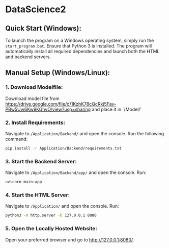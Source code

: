 # DataScience2

## Quick Start (Windows):

To launch the program on a Windows operating system, simply run the `start_program.bat`. Ensure that Python 3 is installed. The program will automatically install all required dependencies and launch both the HTML and backend servers.

## Manual Setup (Windows/Linux):

### 1. Download Modelfile:
Download model file from https://drive.google.com/file/d/1KzhK78cQcRkj5Fay-PBw5Uw6Kw9KGhvO/view?usp=sharing and place it in `/Model/'

### 2. Install Requirements:

Navigate to `/Application/Backend/` and open the console. Run the following command:

```bash
pip install -r Application/Backend/requirements.txt
```

### 3. Start the Backend Server:
Navigate to `/Application/Backend/app/` and open the console. Run:
```bash
uvicorn main:app
```

### 4. Start the HTML Server:
Navigate to `/Application/` and open the console. Run:
```bash
python3 -m http.server -b 127.0.0.1 8080
```

### 5. Open the Locally Hosted Website:
Open your preferred browser and go to http://127.0.0.1:8080/.
